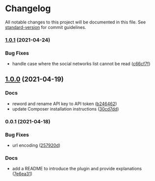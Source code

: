 # Changelog

All notable changes to this project will be documented in this file. See [standard-version](https://github.com/conventional-changelog/standard-version) for commit guidelines.

### [1.0.1](https://github.com/ArmandPhilippot/minimalist-sharing-buttons-widget/compare/v1.0.0...v1.0.1) (2021-04-24)


### Bug Fixes

* handle case where the social networks list cannot be read ([c66cf7f](https://github.com/ArmandPhilippot/minimalist-sharing-buttons-widget/commit/c66cf7f307c87c2b5a1fa7d96c57c50a989cc5e5))

## [1.0.0](https://github.com/ArmandPhilippot/minimalist-sharing-buttons-widget/compare/v0.0.1...v1.0.0) (2021-04-19)


### Docs

* reword and rename API key to API token ([b246462](https://github.com/ArmandPhilippot/minimalist-sharing-buttons-widget/commit/b246462550604f0192d83ed89629ec946d68ed3f))
* update Composer installation instructions ([30cd7dd](https://github.com/ArmandPhilippot/minimalist-sharing-buttons-widget/commit/30cd7dded0f68e46c5b46855cde74aada7452b18))

### 0.0.1 (2021-04-18)


### Bug Fixes

* url encoding ([257920d](https://github.com/ArmandPhilippot/minimalist-sharing-buttons-widget/commit/257920d1acf1911446ebc029bdd075cb09147e70))


### Docs

* add a README to introduce the plugin and provide explanations ([7e6ea31](https://github.com/ArmandPhilippot/minimalist-sharing-buttons-widget/commit/7e6ea310f608b9f4c51122ba6485542b56a0cb0b))
